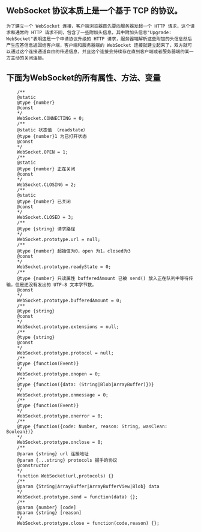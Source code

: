  ## WebSocket 协议本质上是一个基于 TCP 的协议。
    为了建立一个 WebSocket 连接，客户端浏览器首先要向服务器发起一个 HTTP 请求，这个请求和通常的 HTTP 请求不同，包含了一些附加头信息，其中附加头信息"Upgrade: WebSocket"表明这是一个申请协议升级的 HTTP 请求，服务器端解析这些附加的头信息然后产生应答信息返回给客户端，客户端和服务器端的 WebSocket 连接就建立起来了，双方就可以通过这个连接通道自由的传递信息，并且这个连接会持续存在直到客户端或者服务器端的某一方主动的关闭连接。
   
## 下面为WebSocket的所有属性、方法、变量

```
    /**
    @static
    @type {number}
    @const
    */
    WebSocket.CONNECTING = 0;
    /**
    @static 状态值 （readstate）
    @type {number}1 为已打开状态
    @const
    */
    WebSocket.OPEN = 1;
    /**
    @static
    @type {number} 正在关闭
    @const
    */
    WebSocket.CLOSING = 2;
    /**
    @static
    @type {number} 已关闭
    @const
    */
    WebSocket.CLOSED = 3;
    /**
    @type {string} 请求路径
    */
    WebSocket.prototype.url = null;
    /**
    @type {number} 起始值为0，open 为1，closed为3
    @const
    */
    WebSocket.prototype.readyState = 0;
    /**
    @type {number} 只读属性 bufferedAmount 已被 send() 放入正在队列中等待传输，但是还没有发出的 UTF-8 文本字节数。
    @const
    */
    WebSocket.prototype.bufferedAmount = 0;
    /**
    @type {string}
    @const
    */
    WebSocket.prototype.extensions = null;
    /**
    @type {string}
    @const
    */
    WebSocket.prototype.protocol = null;
    /**
    @type {function(Event)}
    */
    WebSocket.prototype.onopen = 0;
    /**
    @type {function({data: (String|Blob|ArrayBuffer)})}
    */
    WebSocket.prototype.onmessage = 0;
    /**
    @type {function(Event)}
    */
    WebSocket.prototype.onerror = 0;
    /**
    @type {function({code: Number, reason: String, wasClean: Boolean})}
    */
    WebSocket.prototype.onclose = 0;
    /**
    @param {string} url 连接地址
    @param {...string} protocols 握手的协议
    @constructor
    */
    function WebSocket(url,protocols) {}
    /**
    @param {String|ArrayBuffer|ArrayBufferView|Blob} data
    */
    WebSocket.prototype.send = function(data) {};
    /**
    @param {number} [code]
    @param {string} [reason]
    */
    WebSocket.prototype.close = function(code,reason) {};
